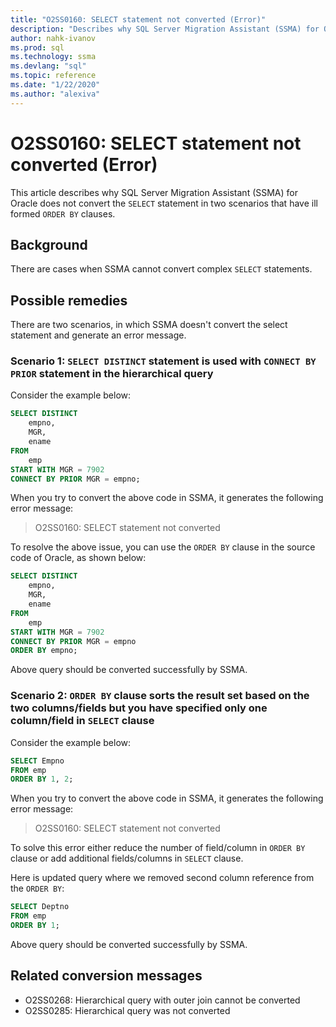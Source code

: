 ```yaml
---
title: "O2SS0160: SELECT statement not converted (Error)"
description: "Describes why SQL Server Migration Assistant (SSMA) for Oracle does not convert the SELECT statement in two scenarios that have ill formed ORDER BY clauses."
author: nahk-ivanov
ms.prod: sql
ms.technology: ssma
ms.devlang: "sql"
ms.topic: reference
ms.date: "1/22/2020"
ms.author: "alexiva"
---
```


# O2SS0160: SELECT statement not converted (Error)

This article describes why SQL Server Migration Assistant (SSMA) for Oracle does not convert the `SELECT` statement in two scenarios that have ill formed `ORDER BY` clauses.

## Background

There are cases when SSMA cannot convert complex `SELECT` statements.

## Possible remedies

There are two scenarios, in which SSMA doesn't convert the select statement and generate an error message.

### Scenario 1: `SELECT DISTINCT` statement is used with `CONNECT BY PRIOR` statement in the hierarchical query

Consider the example below:

```sql
SELECT DISTINCT
    empno,
    MGR,
    ename
FROM
    emp
START WITH MGR = 7902
CONNECT BY PRIOR MGR = empno;
```

When you try to convert the above code in SSMA, it generates the following error message:

> O2SS0160: SELECT statement not converted

To resolve the above issue, you can use the `ORDER BY` clause in the source code of Oracle, as shown below:

```sql
SELECT DISTINCT
    empno,
    MGR,
    ename
FROM
    emp
START WITH MGR = 7902
CONNECT BY PRIOR MGR = empno
ORDER BY empno;
```

Above query should be converted successfully by SSMA.

### Scenario 2: `ORDER BY` clause sorts the result set based on the two columns/fields but you have specified only one column/field in `SELECT` clause

Consider the example below:

```sql
SELECT Empno
FROM emp
ORDER BY 1, 2;
```

When you try to convert the above code in SSMA, it generates the following error message:

> O2SS0160: SELECT statement not converted

To solve this error either reduce the number of field/column in `ORDER BY` clause or add additional fields/columns in `SELECT` clause.

Here is updated query where we removed second column reference from the `ORDER BY`:

```sql
SELECT Deptno
FROM emp
ORDER BY 1;
```

Above query should be converted successfully by SSMA.

## Related conversion messages

* O2SS0268: Hierarchical query with outer join cannot be converted
* O2SS0285: Hierarchical query was not converted
